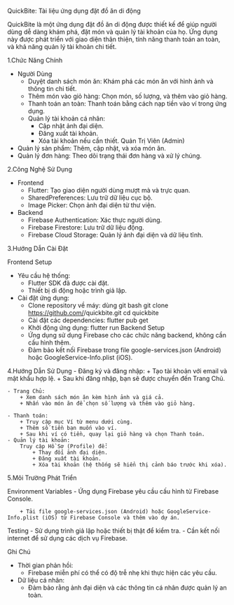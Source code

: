 QuickBite: Tài liệu ứng dụng đặt đồ ăn di động

QuickBite là một ứng dụng đặt đồ ăn di động được thiết kế để giúp người dùng dễ dàng khám phá, đặt món và quản lý tài khoản của họ. Ứng dụng này được phát triển với giao diện thân thiện, tính năng thanh toán an toàn, và khả năng quản lý tài khoản chi tiết.

1.Chức Năng Chính
- Người Dùng
    + Duyệt danh sách món ăn: Khám phá các món ăn với hình ảnh và thông tin chi tiết.
    + Thêm món vào giỏ hàng: Chọn món, số lượng, và thêm vào giỏ hàng.
    + Thanh toán an toàn: Thanh toán bằng cách nạp tiền vào ví trong ứng dụng.
    + Quản lý tài khoản cá nhân:
        + Cập nhật ảnh đại diện.
        + Đăng xuất tài khoản.
        + Xóa tài khoản nếu cần thiết.
Quản Trị Viên (Admin)
- Quản lý sản phẩm: Thêm, cập nhật, và xóa món ăn.
- Quản lý đơn hàng: Theo dõi trạng thái đơn hàng và xử lý chúng.


2.Công Nghệ Sử Dụng
- Frontend
    + Flutter: Tạo giao diện người dùng mượt mà và trực quan.
    + SharedPreferences: Lưu trữ dữ liệu cục bộ.
    + Image Picker: Chọn ảnh đại diện từ thư viện.
- Backend
    + Firebase Authentication: Xác thực người dùng.
    + Firebase Firestore: Lưu trữ dữ liệu động.
    + Firebase Cloud Storage: Quản lý ảnh đại diện và dữ liệu tĩnh.

3.Hướng Dẫn Cài Đặt

Frontend Setup
- Yêu cầu hệ thống:
    + Flutter SDK đã được cài đặt.
    + Thiết bị di động hoặc trình giả lập.
- Cài đặt ứng dụng:
    + Clone repository về máy: dùng git bash
        git clone https://github.com/<your-repo>/quickbite.git
        cd quickbite
    + Cài đặt các dependencies:
        flutter pub get
    + Khởi động ứng dụng:
        flutter run
Backend Setup
    + Ứng dụng sử dụng Firebase cho các chức năng backend, không cần cấu hình thêm.
    + Đảm bảo kết nối Firebase trong file google-services.json (Android) hoặc GoogleService-Info.plist (iOS).

4.Hướng Dẫn Sử Dụng
    - Đăng ký và đăng nhập:
        + Tạo tài khoản với email và mật khẩu hợp lệ.
        + Sau khi đăng nhập, bạn sẽ được chuyển đến Trang Chủ.

    - Trang Chủ:
        + Xem danh sách món ăn kèm hình ảnh và giá cả.
        + Nhấn vào món ăn để chọn số lượng và thêm vào giỏ hàng.
    
    - Thanh toán:
        + Truy cập mục Ví từ menu dưới cùng.
        + Thêm số tiền bạn muốn vào ví.
        + Sau khi ví có tiền, quay lại giỏ hàng và chọn Thanh toán.
    - Quản lý tài khoản:
        Truy cập Hồ Sơ (Profile) để:
            + Thay đổi ảnh đại diện.
            + Đăng xuất tài khoản.
            + Xóa tài khoản (hệ thống sẽ hiển thị cảnh báo trước khi xóa).


5.Môi Trường Phát Triển

Environment Variables
    - Ứng dụng Firebase yêu cầu cấu hình từ Firebase Console.

        + Tải file google-services.json (Android) hoặc GoogleService-Info.plist (iOS) từ Firebase Console và thêm vào dự án.
Testing
    - Sử dụng trình giả lập hoặc thiết bị thật để kiểm tra.
    - Cần kết nối internet để sử dụng các dịch vụ Firebase.

Ghi Chú

- Thời gian phản hồi:
    + Firebase miễn phí có thể có độ trễ nhẹ khi thực hiện các yêu cầu.
- Dữ liệu cá nhân:
    + Đảm bảo rằng ảnh đại diện và các thông tin cá nhân được quản lý an toàn.